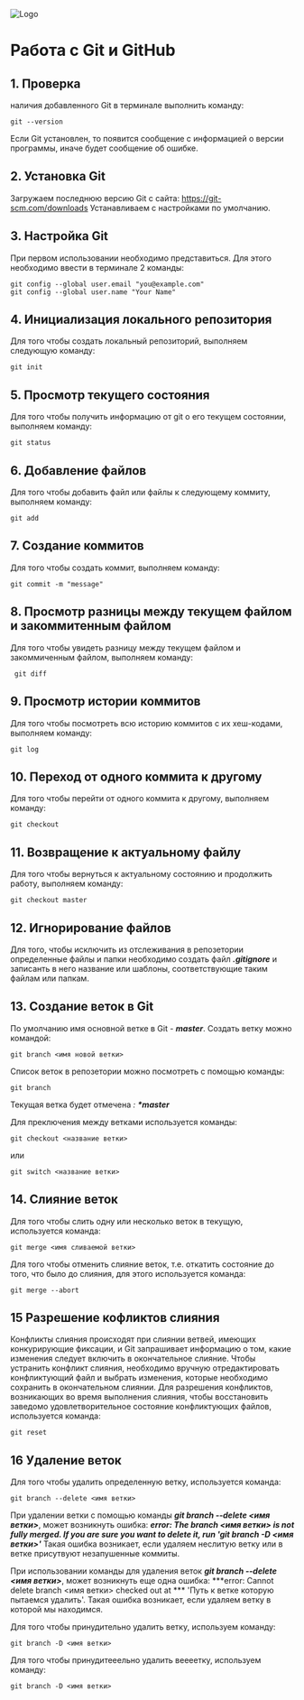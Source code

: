 ![Logo](git.png)
# **Работа с Git и GitHub**

## 1. Проверка 
наличия добавленного Git
 в терминале выполнить команду:
 ```
 git --version
 ```
 Если Git  установлен, то появится сообщение с информацией о версии программы, иначе будет сообщение об ошибке.

 ## 2. Установка Git
 Загружаем последнюю версию Git c сайта: https://git-scm.com/downloads
 Устанавливаем с настройками по умолчанию.

 ## 3. Настройка Git
  При первом использовании необходимо представиться.
  Для этого необходимо ввести в терминале 2 команды: 
  ```
  git config --global user.email "you@example.com"
  git config --global user.name "Your Name"
  ```


## 4. Инициализация локального репозитория
Для того чтобы создать локальный репозиторий, выполняем следующую команду: 
```
git init
```


  ## 5. Просмотр текущего состояния
  Для того чтобы получить информацию от git о его текущем состоянии, выполняем команду: 
  ```
  git status
  ```
  ## 6. Добавление файлов
  Для того чтобы добавить файл или файлы к следующему коммиту, выполняем команду: 
  ```
  git add
  ```

  ## 7. Создание коммитов
  Для того чтобы создать коммит, выполняем команду:
   ```
   git commit -m "message"
   ```

  ## 8. Просмотр разницы между текущем файлом и закоммитенным файлом
  Для того чтобы увидеть разницу между текущем файлом и закоммиченным файлом, выполняем команду:
  ```
   git diff
   ```

  ## 9. Просмотр истории коммитов
  Для того чтобы посмотреть всю историю коммитов с их хеш-кодами, выполняем команду: 
  ```
  git log
  ```
  
  ## 10. Переход от одного коммита к другому
  Для того чтобы перейти от одного коммита к другому, выполняем команду:
   ```
   git checkout
   ```

  ## 11. Возвращение к актуальному файлу
  Для того чтобы вернуться к актуальному состоянию и продолжить работу, выполняем команду: 
  ```
  git checkout master
  ```

  ## 12. Игнорирование файлов
  Для того, чтобы исключить из отслеживания в репозетории определенные файлы и папки необходимо создать файл ***.gitignore*** и записанть в него название или шаблоны, соответствующие таким файлам или папкам.
   
  ## 13. Создание веток в Git
  По умолчанию имя основной ветке в Git - ***master***. 
  Создать ветку можно командой:
  ```
  git branch <имя новой ветки>
  ```
  Список веток в репозетории можно посмотреть с помощью команды:
   ```
   git branch
   ```
   Текущая ветка будет отмечена *: **\*master***

   Для преключения между ветками используется команды:
  ```
  git checkout <название ветки>
  ```
  или
  ```
  git switch <название ветки>
  ```
  
## 14. Слияние веток
Для того чтобы слить одну или несколько веток в текущую, используется команда:
```
git merge <имя сливаемой ветки>
```
Для того чтобы отменить слияние веток, т.е. откатить состояние до того, что было до слияния, для этого используется команда:
```
git merge --abort
```
  ## 15 Разрешение кофликтов слияния
  Конфликты слияния происходят при слиянии ветвей, имеющих конкурирующие фиксации, и Git запрашивает информацию о том, какие изменения следует включить в окончательное слияние.
  Чтобы устранить конфликт слияния, необходимо вручную отредактировать конфликтующий файл и выбрать изменения, которые необходимо сохранить в окончательном слиянии.
  Для разрешения конфликтов, возникающих во время выполнения слияния, чтобы восстановить заведомо удовлетворительное состояние конфликтующих файлов, используется команда:
```
git reset
```
  ## 16 Удаление веток
  Для того чтобы удалить определенную ветку, используется команда:
  ```
  git branch --delete <имя ветки>
  ```
  При удалении ветки с помощью команды ***git branch --delete <имя ветки>***, может возникнуть ошибка:
  ***error: The branch <имя ветки> is not fully merged. If you are sure you want to delete it, run 'git branch -D <имя ветки>'***
  Такая ошибка возникает, если удаляем неслитую ветку или в ветке присутвуют незапушенные коммиты.

  При использовании команды для удаления веток ***git branch --delete <имя ветки>***, может возникнуть еще одна ошибка:
  ***error: Cannot delete branch <имя ветки> checked out at *** 'Путь к ветке которую пытаемся удалить'.
  Такая ошибка возникает, если удаляем ветку в которой мы находимся.
  
  Для того чтобы принудительно удалить ветку, используем команду:
  ```
  git branch -D <имя ветки>
  ```

  Для того чтобы принудитееельно удалить веееетку, используем команду:
  ```
  git branch -D <имя ветки>
  ```